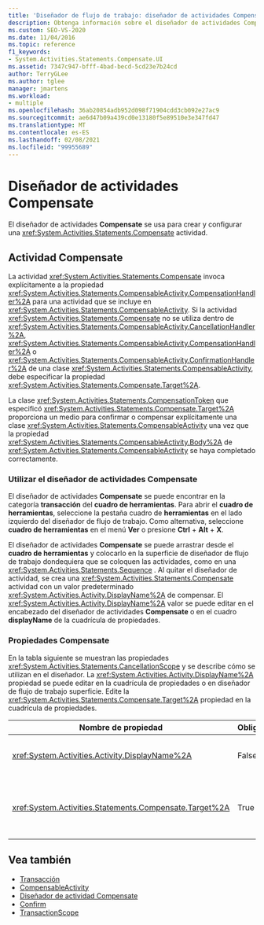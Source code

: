 ```yaml
---
title: 'Diseñador de flujo de trabajo: diseñador de actividades Compensate'
description: Obtenga información sobre el diseñador de actividades Compensate y cómo puede utilizar el diseñador de actividades Compensate para crear y configurar una actividad Compensate.
ms.custom: SEO-VS-2020
ms.date: 11/04/2016
ms.topic: reference
f1_keywords:
- System.Activities.Statements.Compensate.UI
ms.assetid: 7347c947-bfff-4bad-becd-5cd23e7b24cd
author: TerryGLee
ms.author: tglee
manager: jmartens
ms.workload:
- multiple
ms.openlocfilehash: 36ab20854adb952d098f71904cdd3cb092e27ac9
ms.sourcegitcommit: ae6d47b09a439cd0e13180f5e89510e3e347fd47
ms.translationtype: MT
ms.contentlocale: es-ES
ms.lasthandoff: 02/08/2021
ms.locfileid: "99955689"
---
```

# <a name="compensate-activity-designer"></a>Diseñador de actividades Compensate

El diseñador de actividades **Compensate** se usa para crear y configurar una <xref:System.Activities.Statements.Compensate> actividad.

## <a name="the-compensate-activity"></a>Actividad Compensate

La actividad <xref:System.Activities.Statements.Compensate> invoca explícitamente a la propiedad <xref:System.Activities.Statements.CompensableActivity.CompensationHandler%2A> para una actividad que se incluye en <xref:System.Activities.Statements.CompensableActivity>. Si la actividad <xref:System.Activities.Statements.Compensate> no se utiliza dentro de <xref:System.Activities.Statements.CompensableActivity.CancellationHandler%2A>, <xref:System.Activities.Statements.CompensableActivity.CompensationHandler%2A> o <xref:System.Activities.Statements.CompensableActivity.ConfirmationHandler%2A> de una clase <xref:System.Activities.Statements.CompensableActivity>, debe especificar la propiedad <xref:System.Activities.Statements.Compensate.Target%2A>.

La clase <xref:System.Activities.Statements.CompensationToken> que especificó <xref:System.Activities.Statements.Compensate.Target%2A> proporciona un medio para confirmar o compensar explícitamente una clase <xref:System.Activities.Statements.CompensableActivity> una vez que la propiedad <xref:System.Activities.Statements.CompensableActivity.Body%2A> de <xref:System.Activities.Statements.CompensableActivity> se haya completado correctamente.

### <a name="using-the-compensate-activity-designer"></a>Utilizar el diseñador de actividades Compensate

El diseñador de actividades **Compensate** se puede encontrar en la categoría **transacción** del **cuadro de herramientas**. Para abrir el **cuadro de herramientas**, seleccione la pestaña cuadro de **herramientas** en el lado izquierdo del diseñador de flujo de trabajo. Como alternativa, seleccione **cuadro de herramientas** en el menú **Ver** o presione **Ctrl** + **Alt** + **X**.

El diseñador de actividades **Compensate** se puede arrastrar desde el **cuadro de herramientas** y colocarlo en la superficie de diseñador de flujo de trabajo dondequiera que se coloquen las actividades, como en una <xref:System.Activities.Statements.Sequence> . Al quitar el diseñador de actividad, se crea una <xref:System.Activities.Statements.Compensate> actividad con un valor predeterminado <xref:System.Activities.Activity.DisplayName%2A> de compensar. El <xref:System.Activities.Activity.DisplayName%2A> valor se puede editar en el encabezado del diseñador de actividades **Compensate** o en el cuadro **displayName** de la cuadrícula de propiedades.

### <a name="the-compensate-properties"></a>Propiedades Compensate

En la tabla siguiente se muestran las propiedades <xref:System.Activities.Statements.CancellationScope> y se describe cómo se utilizan en el diseñador. La <xref:System.Activities.Activity.DisplayName%2A> propiedad se puede editar en la cuadrícula de propiedades o en diseñador de flujo de trabajo superficie. Edite la <xref:System.Activities.Statements.Compensate.Target%2A> propiedad en la cuadrícula de propiedades.

|Nombre de propiedad|Obligatorio|Uso|
|-|--------------|-|
|<xref:System.Activities.Activity.DisplayName%2A>|False|Especifica el nombre opcional descriptivo de la actividad <xref:System.Activities.Statements.Compensate>. El valor predeterminado es Compensate.|
|<xref:System.Activities.Statements.Compensate.Target%2A>|True|Especifica la clase <xref:System.Activities.InArgument%601> que contiene la clase <xref:System.Activities.Statements.CompensationToken> para esta actividad <xref:System.Activities.Statements.Compensate>.|

## <a name="see-also"></a>Vea también

- [Transacción](../workflow-designer/transaction-activity-designers.md)
- [CompensableActivity](../workflow-designer/compensableactivity-activity-designer.md)
- [Diseñador de actividad Compensate](../workflow-designer/compensate-activity-designer.md)
- [Confirm](../workflow-designer/confirm-activity-designer.md)
- [TransactionScope](../workflow-designer/transactionscope-activity-designer.md)